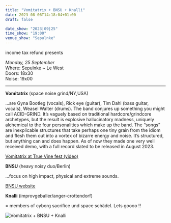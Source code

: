 ```yaml
---
title: "Vomitatrix + BNSU + Knalli"
date: 2023-08-06T14:18:04+01:00
draft: false

date_show: "2023|09|25"
time_show: "19:00"
venue_show: "Sepulnke"
---
```


income tax refund presents

_Monday, 25 September_
\
Where: Sepulnke ~ Le West
\
Doors: 18x30
\
Noise: 19x00

---

**Vomitatrix** (space noise grind/NY,USA)

...are Gyna Bootleg (vocals), Rick eye (guitar), Tim Dahl (bass guitar, vocals), Weasel Walter (drums). The band conjures up something you might call ACID-GRIND. It’s vaguely based on traditional hardcore/grindcore archetypes, but the result is explosive hallucinatory madness, uniquely alchemical to the four personalities which make up the band. The “songs” are inexplicable structures that take perhaps one tiny grain from the idiom and flesh them out into a vortex of bizarre energy and noise. It’s structured, but anything can and does happen.  As of now they made one very well received demo, with a full record slated to be released in August 2023.

[Vomitatrix at True Vine fest (video)](https://www.youtube.com/watch?v=HNpQfgkKzBg)

**BNSU** (heavy noisy duo/Berlin)

...focus on high impact, physical and extreme sounds.

[BNSU website](https://www.brainpussyfication.com/BNSU)


**Knalli** (improvgeballer/anger-crottendorf)

= members of cyborg sacrifice und space schädel. Lets goooo !!

![Vomitatrix + BNSU + Knalli](../../posters/2023-09-25.jpg)
